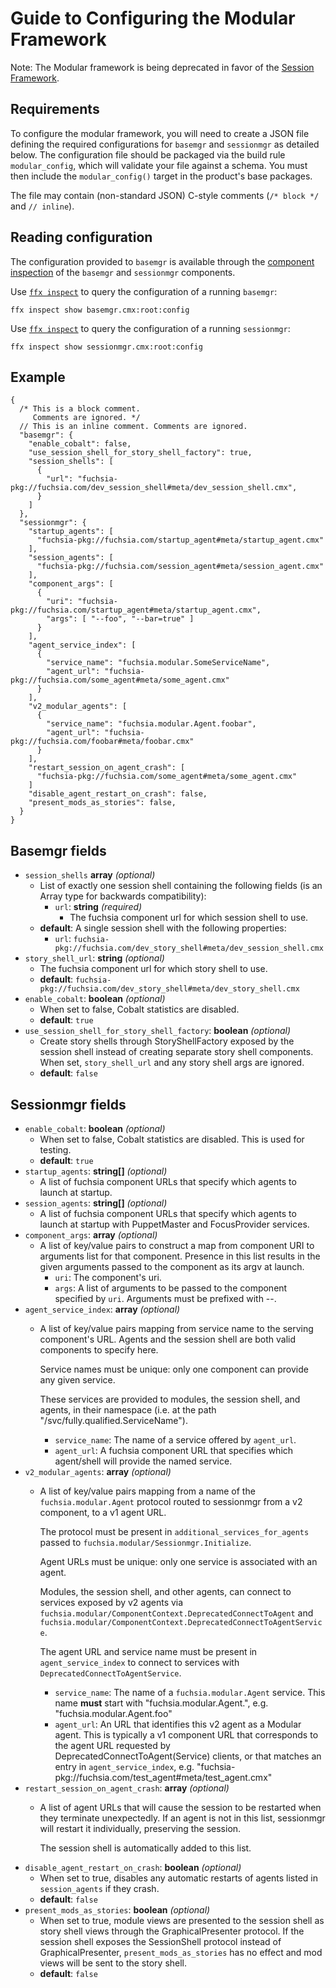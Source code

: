 # Guide to Configuring the Modular Framework

Note: The Modular framework is being deprecated in favor of
the [Session Framework](/docs/concepts/session/introduction.md).

## Requirements

To configure the modular framework, you will need to create a JSON file defining
the required configurations for `basemgr` and `sessionmgr` as detailed below.
The configuration file should be packaged via the build rule `modular_config`,
which will validate your file against a schema. You must then include the
`modular_config()` target in the product's base packages.

The file may contain (non-standard JSON) C-style comments
(`/* block */` and `// inline`).

## Reading configuration

The configuration provided to `basemgr` is available through
the [component inspection][docs-inspect] of the `basemgr` and
`sessionmgr` components.

Use [`ffx inspect`][ffx-inspect] to query the configuration
of a running `basemgr`:

```posix-terminal
ffx inspect show basemgr.cmx:root:config
```

Use [`ffx inspect`][ffx-inspect] to query the configuration
of a running `sessionmgr`:

```posix-terminal
ffx inspect show sessionmgr.cmx:root:config
```

## Example

```json5
{
  /* This is a block comment.
     Comments are ignored. */
  // This is an inline comment. Comments are ignored.
  "basemgr": {
    "enable_cobalt": false,
    "use_session_shell_for_story_shell_factory": true,
    "session_shells": [
      {
        "url": "fuchsia-pkg://fuchsia.com/dev_session_shell#meta/dev_session_shell.cmx",
      }
    ]
  },
  "sessionmgr": {
    "startup_agents": [
      "fuchsia-pkg://fuchsia.com/startup_agent#meta/startup_agent.cmx"
    ],
    "session_agents": [
      "fuchsia-pkg://fuchsia.com/session_agent#meta/session_agent.cmx"
    ],
    "component_args": [
      {
        "uri": "fuchsia-pkg://fuchsia.com/startup_agent#meta/startup_agent.cmx",
        "args": [ "--foo", "--bar=true" ]
      }
    ],
    "agent_service_index": [
      {
        "service_name": "fuchsia.modular.SomeServiceName",
        "agent_url": "fuchsia-pkg://fuchsia.com/some_agent#meta/some_agent.cmx"
      }
    ],
    "v2_modular_agents": [
      {
        "service_name": "fuchsia.modular.Agent.foobar",
        "agent_url": "fuchsia-pkg://fuchsia.com/foobar#meta/foobar.cmx"
      }
    ],
    "restart_session_on_agent_crash": [
      "fuchsia-pkg://fuchsia.com/some_agent#meta/some_agent.cmx"
    ]
    "disable_agent_restart_on_crash": false,
    "present_mods_as_stories": false,
  }
}
```

## Basemgr fields

- `session_shells` **array** _(optional)_
  - List of exactly one session shell containing the following
    fields (is an Array type for backwards compatibility):
    - `url`: **string** _(required)_
      - The fuchsia component url for which session shell to use.
  - **default**: A single session shell with the following properties:
    - `url`: `fuchsia-pkg://fuchsia.com/dev_story_shell#meta/dev_session_shell.cmx`
- `story_shell_url`: **string** _(optional)_
  - The fuchsia component url for which story shell to use.
  - **default**: `fuchsia-pkg://fuchsia.com/dev_story_shell#meta/dev_story_shell.cmx`
- `enable_cobalt`: **boolean** _(optional)_
  - When set to false, Cobalt statistics are disabled.
  - **default**: `true`
- `use_session_shell_for_story_shell_factory`: **boolean** _(optional)_
  - Create story shells through StoryShellFactory exposed by the session shell
    instead of creating separate story shell components. When set,
    `story_shell_url` and any story shell args are ignored.
  - **default**: `false`

## Sessionmgr fields

- `enable_cobalt`: **boolean** _(optional)_
  - When set to false, Cobalt statistics are disabled. This is used for
    testing.
  - **default**: `true`
- `startup_agents`: **string[]** _(optional)_
  - A list of fuchsia component URLs that specify which agents to launch at
    startup.
- `session_agents`: **string[]** _(optional)_
  - A list of fuchsia component URLs that specify which agents to launch at
    startup with PuppetMaster and FocusProvider services.
- `component_args`: **array** _(optional)_
  - A list of key/value pairs to construct a map from component URI to
    arguments list for that component. Presence in this list results in the
    given arguments passed to the component as its argv at launch.
    - `uri`: The component's uri.
    - `args`: A list of arguments to be passed to the component specified by
      `uri`. Arguments must be prefixed with --.
- `agent_service_index`: **array** _(optional)_
  - A list of key/value pairs mapping from service name to the serving
    component's URL. Agents and the session shell are both valid components to
    specify here.

    Service names must be unique: only one component can provide any
    given service.

    These services are provided to modules, the session shell,
    and agents, in their namespace (i.e. at the path
    "/svc/fully.qualified.ServiceName").

    - `service_name`: The name of a service offered by `agent_url`.
    - `agent_url`: A fuchsia component URL that specifies which agent/shell will
      provide the named service.
- `v2_modular_agents`: **array** _(optional)_
  - A list of key/value pairs mapping from a name of the `fuchsia.modular.Agent`
    protocol routed to sessionmgr from a v2 component, to a v1 agent URL.

    The protocol must be present in `additional_services_for_agents`
    passed to `fuchsia.modular/Sessionmgr.Initialize`.

    Agent URLs must be unique: only one service is associated with an agent.

    Modules, the session shell, and other agents, can connect to services
    exposed by v2 agents via
    `fuchsia.modular/ComponentContext.DeprecatedConnectToAgent`
    and `fuchsia.modular/ComponentContext.DeprecatedConnectToAgentService`.

    The agent URL and service name must be present in `agent_service_index`
    to connect to services with `DeprecatedConnectToAgentService`.

    - `service_name`: The name of a `fuchsia.modular.Agent` service.
      This name **must** start with "fuchsia.modular.Agent.",
      e.g. "fuchsia.modular.Agent.foo"
    - `agent_url`: An URL that identifies this v2 agent as a Modular agent.
      This is typically a v1 component URL that corresponds to the agent URL
      requested by DeprecatedConnectToAgent(Service) clients, or that matches
      an entry in `agent_service_index`,
      e.g. "fuchsia-pkg://fuchsia.com/test_agent#meta/test_agent.cmx"
- `restart_session_on_agent_crash`: **array** _(optional)_
  - A list of agent URLs that will cause the session to be restarted
    when they terminate unexpectedly. If an agent is not in this list,
    sessionmgr will restart it individually, preserving the session.

    The session shell is automatically added to this list.
- `disable_agent_restart_on_crash`: **boolean** _(optional)_
  - When set to true, disables any automatic restarts of agents listed in
    `session_agents` if they crash.
  - **default**: `false`
- `present_mods_as_stories`: **boolean** _(optional)_
  - When set to true, module views are presented to the session shell as
    story shell views through the GraphicalPresenter protocol.
    If the session shell exposes the SessionShell protocol instead of
    GraphicalPresenter, `present_mods_as_stories` has no effect and mod views
    will be sent to the story shell.
  - **default**: `false`

[docs-inspect]: /docs/development/diagnostics/inspect/README.md
[ffx-inspect]: https://fuchsia.dev/reference/tools/sdk/ffx.md#inspect
